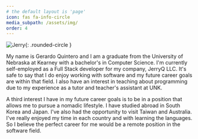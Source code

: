 ```yaml
---
# the default layout is 'page'
icon: fas fa-info-circle
media_subpath: /assets/img/
order: 4
---
```

![Jerry](jerry.jpg){: .rounded-circle }

My name is Gerardo Quintero and I am a graduate from the University of Nebraska at Kearney
with a bachelor's in Computer Science. I'm currently self-employed as a Full Stack developer
for my company, JerryQ LLC. It's safe to say that I do enjoy working with software and
my future career goals are within that field. I also have an interest in teaching about programming
due to my experience as a tutor and teacher's assistant at UNK.

A third interest I have in my future career goals is to be in a position that allows me to pursue a nomadic lifestyle.
I have studied abroad in South Korea and Japan. I've also had the opportunity to visit Taiwan and Australia.
I've really enjoyed my time in each country and with learning the languages.
So I believe the perfect career for me would be a remote position in the software field.

